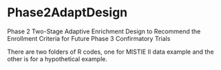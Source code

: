 # Phase2AdaptDesign
Phase 2 Two-Stage Adaptive Enrichment Design to Recommend the Enrollment Criteria for Future Phase 3 Confirmatory Trials


There are two folders of R codes, one for MISTIE II data example and the other is for a hypothetical example.
